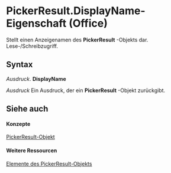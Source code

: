 
# PickerResult.DisplayName-Eigenschaft (Office)

Stellt einen Anzeigenamen des  **PickerResult** -Objekts dar. Lese-/Schreibzugriff.


## Syntax

 _Ausdruck_. **DisplayName**

 _Ausdruck_ Ein Ausdruck, der ein **PickerResult** -Objekt zurückgibt.


## Siehe auch


#### Konzepte


[PickerResult-Objekt](5229d2ad-a32e-a864-9de4-dc651199ff58.md)
#### Weitere Ressourcen


[Elemente des PickerResult-Objekts](http://msdn.microsoft.com/library/3d04c242-a306-c3f6-34e4-6c5a590a369f%28Office.15%29.aspx)
